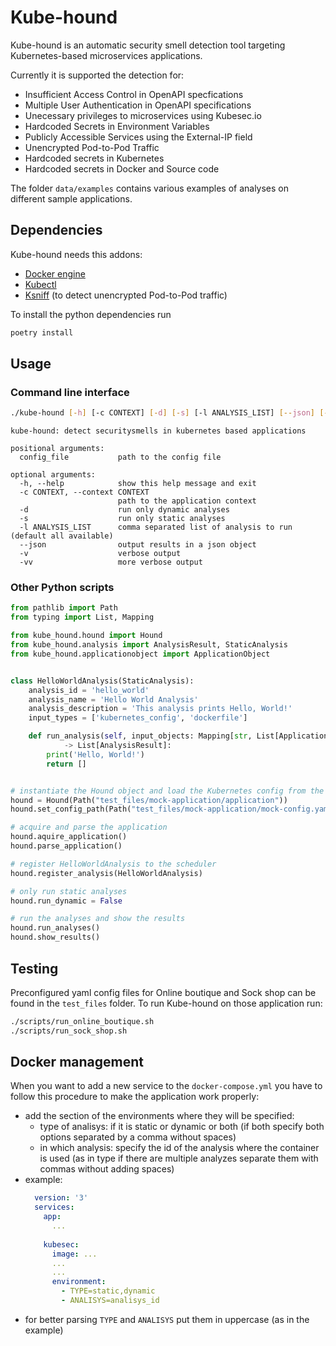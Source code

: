 # Kube-hound

Kube-hound is an automatic security smell detection tool targeting Kubernetes-based microservices applications.

Currently it is supported the detection for:

- Insufficient Access Control in OpenAPI specfications
- Multiple User Authentication in OpenAPI specifications
- Unecessary privileges to microservices using Kubesec.io
- Hardcoded Secrets in Environment Variables
- Publicly Accessible Services using the External-IP field
- Unencrypted Pod-to-Pod Traffic
- Hardcoded secrets in Kubernetes 
- Hardcoded secrets in Docker and Source code 

The folder `data/examples` contains various examples of analyses on different sample applications.

## Dependencies

Kube-hound needs this addons:

 - [Docker engine](https://docs.docker.com/engine/install/)
 - [Kubectl](https://kubernetes.io/docs/tasks/tools/#kubectl)
 - [Ksniff](https://github.com/eldadru/ksniff) (to detect unencrypted Pod-to-Pod traffic)

To install the python dependencies run

```sh
poetry install
```

## Usage

### Command line interface

```sh
./kube-hound [-h] [-c CONTEXT] [-d] [-s] [-l ANALYSIS_LIST] [--json] [-v] [-vv] config_file
```

```text
kube-hound: detect securitysmells in kubernetes based applications

positional arguments:
  config_file           path to the config file

optional arguments:
  -h, --help            show this help message and exit
  -c CONTEXT, --context CONTEXT
                        path to the application context
  -d                    run only dynamic analyses
  -s                    run only static analyses
  -l ANALYSIS_LIST      comma separated list of analysis to run (default all available)
  --json                output results in a json object
  -v                    verbose output
  -vv                   more verbose output
```

### Other Python scripts

```py
from pathlib import Path
from typing import List, Mapping

from kube_hound.hound import Hound
from kube_hound.analysis import AnalysisResult, StaticAnalysis
from kube_hound.applicationobject import ApplicationObject


class HelloWorldAnalysis(StaticAnalysis):
    analysis_id = 'hello_world'
    analysis_name = 'Hello World Analysis'
    analysis_description = 'This analysis prints Hello, World!'
    input_types = ['kubernetes_config', 'dockerfile']

    def run_analysis(self, input_objects: Mapping[str, List[ApplicationObject]])\
            -> List[AnalysisResult]:
        print('Hello, World!')
        return []


# instantiate the Hound object and load the Kubernetes config from the environment
hound = Hound(Path("test_files/mock-application/application"))
hound.set_config_path(Path("test_files/mock-application/mock-config.yaml"))

# acquire and parse the application
hound.aquire_application()
hound.parse_application()

# register HelloWorldAnalysis to the scheduler
hound.register_analysis(HelloWorldAnalysis)

# only run static analyses
hound.run_dynamic = False

# run the analyses and show the results
hound.run_analyses()
hound.show_results()
```

## Testing

Preconfigured yaml config files for Online boutique and Sock shop can be found in the `test_files` folder.
To run Kube-hound on those application run:

```sh
./scripts/run_online_boutique.sh
./scripts/run_sock_shop.sh
```
## Docker management
When you want to add a new service to the `docker-compose.yml` you have to follow this procedure to make the application work properly:
  - add the section of the environments where they will be specified:
    - type of analisys: if it is static or dynamic or both (if both specify both options separated by a comma without spaces)
    - in which analysis: specify the id of the analysis where the container is used (as in type if there are multiple analyzes separate them with commas without  adding spaces) 
  - example:
    ```yaml
      version: '3'
      services:
        app:
          ...
  
        kubesec:
          image: ...
          ...
          ...
          environment:
            - TYPE=static,dynamic
            - ANALISYS=analisys_id
    ```
  - for better parsing `TYPE` and `ANALISYS` put them in uppercase (as in the example)